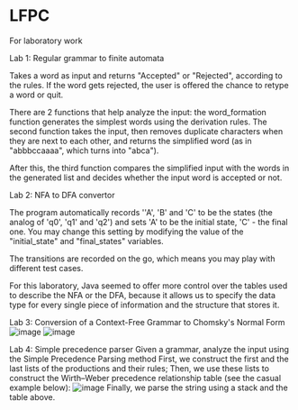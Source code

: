 # LFPC
For laboratory work

Lab 1: Regular grammar to finite automata

Takes a word as input and returns "Accepted" or "Rejected", according to the rules. If the word gets rejected, the user is offered the chance to retype a word or quit.

There are 2 functions that help analyze the input: the word_formation function generates the simplest words using the derivation rules. The second function takes the input, then removes duplicate characters when they are next to each other, and returns the simplified word (as in "abbbccaaaa", which turns into "abca").

After this, the third function compares the simplified input with the words in the generated list and decides whether the input word is accepted or not.

Lab 2: NFA to DFA convertor

The program automatically records ''A', 'B' and 'C' to be the states (the analog of 'q0', 'q1' and 'q2') and sets 'A' to be the initial state, 'C' - the final one. You may change this setting by modifying the value of the "initial_state" and "final_states" variables.

The transitions are recorded on the go, which means you may play with different test cases.

For this laboratory, Java seemed to offer more control over the tables used to describe the NFA or the DFA, because it allows us to specify the data type for every single piece of information and the structure that stores it.

Lab 3: Conversion of a Context-Free Grammar to Chomsky's Normal Form
![image](https://user-images.githubusercontent.com/56108881/115160382-887c6f80-a0a0-11eb-9451-4f35066b1ef0.png)
![image](https://user-images.githubusercontent.com/56108881/115160396-9af6a900-a0a0-11eb-9294-129f10478260.png)


Lab 4: Simple precedence parser
Given a grammar, analyze the input using the Simple Precedence Parsing method
First, we construct the first and the last lists of the productions and their rules;
Then, we use these lists to construct the Wirth–Weber precedence relationship table (see the casual example below):
![image](https://user-images.githubusercontent.com/56108881/119568906-bac37000-bdb6-11eb-8100-f2776ce2041d.png)
Finally, we parse the string using a stack and the table above.

